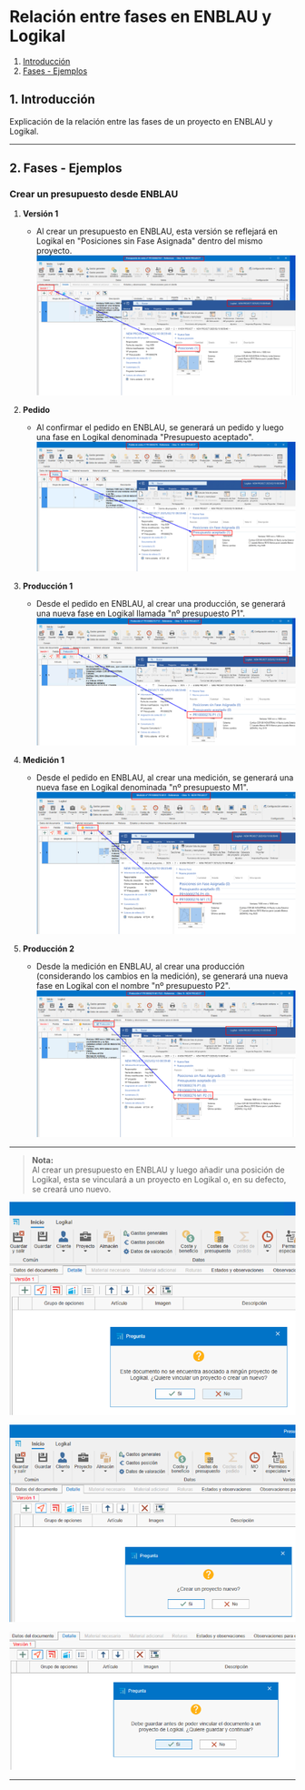# Relación entre fases en ENBLAU y Logikal

1. [Introducción](#1-introduccion)
2. [Fases - Ejemplos](#2-fases-ejemplos)

## 1. Introducción
Explicación de la relación entre las fases de un proyecto en ENBLAU y Logikal.

---

## 2. Fases - Ejemplos
### Crear un presupuesto desde ENBLAU

1. **Versión 1**  
    - Al crear un presupuesto en ENBLAU, esta versión se reflejará en Logikal en "Posiciones sin Fase Asignada" dentro del mismo proyecto.  
      ![Version](Imagenes/1.1_ENBLAU_LOGIKAL/f1_version.png)

2. **Pedido**  
    - Al confirmar el pedido en ENBLAU, se generará un pedido y luego una fase en Logikal denominada "Presupuesto aceptado".  
      ![Pedido](Imagenes/1.1_ENBLAU_LOGIKAL/f2_pedido.png)

3. **Producción 1**  
    - Desde el pedido en ENBLAU, al crear una producción, se generará una nueva fase en Logikal llamada "nº presupuesto P1".  
      ![Producción 1](Imagenes/1.1_ENBLAU_LOGIKAL/f3_produccion.png)

4. **Medición 1**  
    - Desde el pedido en ENBLAU, al crear una medición, se generará una nueva fase en Logikal denominada "nº presupuesto M1".  
      ![Medición 1](Imagenes/1.1_ENBLAU_LOGIKAL/f4_medicion.png)

5. **Producción 2**  
    - Desde la medición en ENBLAU, al crear una producción (considerando los cambios en la medición), se generará una nueva fase en Logikal con el nombre "nº presupuesto P2".  
      ![Producción 2](Imagenes/1.1_ENBLAU_LOGIKAL/f5_produccion2.png)

---

> **Nota:**  
> Al crear un presupuesto en ENBLAU y luego añadir una posición de Logikal, esta se vinculará a un proyecto en Logikal o, en su defecto, se creará uno nuevo.

  ![Vincular proyecto](Imagenes/1.1_ENBLAU_LOGIKAL/vincular_proyecto.png)

  ![Vincular proyecto](Imagenes/1.1_ENBLAU_LOGIKAL/vincular_proyecto2.png)

  ![Vincular proyecto](Imagenes/1.1_ENBLAU_LOGIKAL/vincular_proyecto3.png)

---
